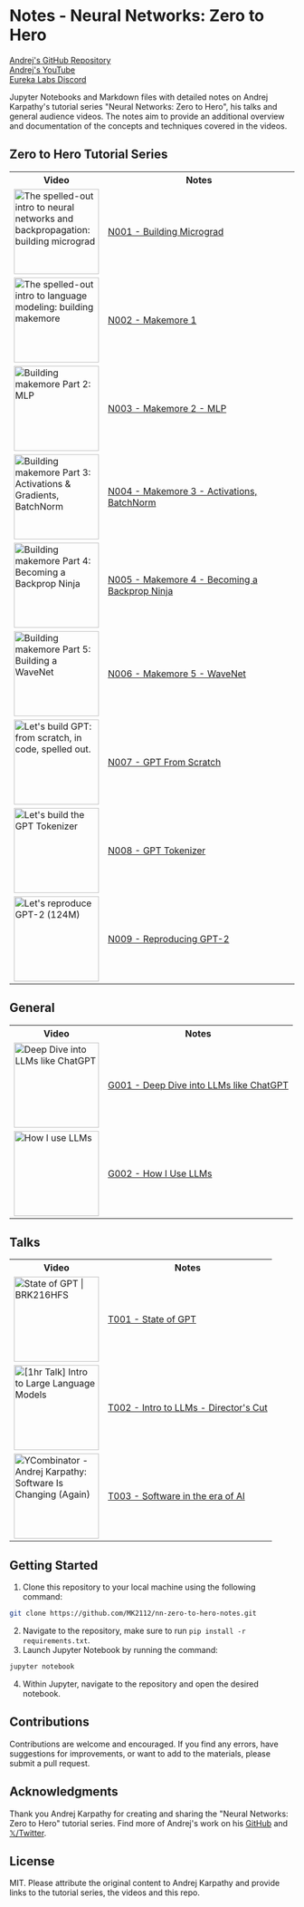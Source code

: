# Notes - Neural Networks: Zero to Hero

[Andrej's GitHub Repository](https://github.com/karpathy/nn-zero-to-hero)<br>
[Andrej's YouTube](https://www.youtube.com/@AndrejKarpathy)<br>
[Eureka Labs Discord](https://discord.com/invite/3zy8kqD9Cp)

Jupyter Notebooks and Markdown files with detailed notes on Andrej Karpathy's tutorial series "Neural Networks: Zero to Hero", his talks and general audience videos. The notes aim to provide an additional overview and documentation of the concepts and techniques covered in the videos.

## Zero to Hero Tutorial Series

<table style="width: 100%;">
  <tr>
    <th>Video</th>
    <th>Notes</th>
  </tr>
  <tr>
    <td><a href="https://www.youtube.com/watch?v=VMj-3S1tku0" target="_blank"><img src="https://img.youtube.com/vi/VMj-3S1tku0/0.jpg" alt="The spelled-out intro to neural networks and backpropagation: building micrograd" height="auto" width="150"></a></td>
    <td><a href="./N001 - Building Micrograd/N001 - Micrograd.ipynb">N001 - Building Micrograd</a></td>
  </tr>
  <tr>
    <td><a href="https://www.youtube.com/watch?v=PaCmpygFfXo" target="_blank"><img src="https://img.youtube.com/vi/PaCmpygFfXo/0.jpg" alt="The spelled-out intro to language modeling: building makemore" height="auto" width="150"></a></td>
    <td><a href="./N002 - Makemore 1/N002 - Makemore.ipynb">N002 - Makemore 1</a></td>
  </tr>
  <tr>
    <td><a href="https://www.youtube.com/watch?v=TCH_1BHY58I" target="_blank"><img src="https://img.youtube.com/vi/TCH_1BHY58I/0.jpg" alt="Building makemore Part 2: MLP" height="auto" width="150"></a></td>
    <td><a href="./N003 - Makemore 2 - MLP/N003 - Makemore_2.ipynb">N003 - Makemore 2 - MLP</a></td>
  </tr>
  <tr>
    <td><a href="https://www.youtube.com/watch?v=P6sfmUTpUmc" target="_blank"><img src="https://img.youtube.com/vi/P6sfmUTpUmc/0.jpg" alt="Building makemore Part 3: Activations & Gradients, BatchNorm" height="auto" width="150"></a></td>
    <td><a href="./N004 - Makemore 3 - Activations, BatchNorm/N004 - Makemore_3.ipynb">N004 - Makemore 3 - Activations, BatchNorm</a></td>
  </tr>
  <tr>
    <td><a href="https://www.youtube.com/watch?v=q8SA3rM6ckI" target="_blank"><img src="https://img.youtube.com/vi/q8SA3rM6ckI/0.jpg" alt="Building makemore Part 4: Becoming a Backprop Ninja" height="auto" width="150"></a></td>
    <td><a href="./N005 - Makemore 4 - Backprop Ninja/N005 - Makemore_4.ipynb">N005 - Makemore 4 - Becoming a Backprop Ninja</a></td>
  </tr>
  <tr>
    <td><a href="https://www.youtube.com/watch?v=t3YJ5hKiMQ0" target="_blank"><img src="https://img.youtube.com/vi/t3YJ5hKiMQ0/0.jpg" alt="Building makemore Part 5: Building a WaveNet" height="auto" width="150"></a></td>
    <td><a href="./N006 - Makemore 5 - WaveNet/N006 - Makemore_5.ipynb">N006 - Makemore 5 - WaveNet</a></td>
  </tr>
  <tr>
    <td><a href="https://www.youtube.com/watch?v=kCc8FmEb1nY" target="_blank"><img src="https://img.youtube.com/vi/kCc8FmEb1nY/0.jpg" alt="Let's build GPT: from scratch, in code, spelled out." height="auto" width="150"></a></td>
    <td><a href="./N007 - GPT From Scratch/N007 - GPT.ipynb">N007 - GPT From Scratch</a></td>
  </tr>
  <tr>
    <td><a href="https://www.youtube.com/watch?v=zduSFxRajkE" target="_blank"><img src="https://img.youtube.com/vi/zduSFxRajkE/0.jpg" alt="Let's build the GPT Tokenizer" height="auto" width="150"></a></td>
    <td><a href="./N008 - GPT Tokenizer/N008 - Tokenization.ipynb">N008 - GPT Tokenizer</a></td>
  </tr>
  <tr>
    <td><a href="https://www.youtube.com/watch?v=l8pRSuU81PU" target="_blank"><img src="https://img.youtube.com/vi/l8pRSuU81PU/0.jpg" alt="Let's reproduce GPT-2 (124M)" height="auto" width="150"></a></td>
    <td><a href="./N009 - Reproducing GPT-2/N009 - Reproducing_GPT-2.ipynb">N009 - Reproducing GPT-2</a></td>
  </tr>
</table>

## General

<table style="width: 100%;">
  <tr>
    <th>Video</th>
    <th>Notes</th>
  </tr>
  <tr>
    <td><a href="https://www.youtube.com/watch?v=7xTGNNLPyMI" target="_blank"><img src="https://img.youtube.com/vi/7xTGNNLPyMI/0.jpg" alt="Deep Dive into LLMs like ChatGPT" height="auto" width="150"></a></td>
    <td><a href="./G001 - Deep Dive into LLMs/G001 - Deep Dive into LLMs.md">G001 - Deep Dive into LLMs like ChatGPT</a></td>
  </tr>
  <tr>
    <td><a href="https://www.youtube.com/watch?v=EWvNQjAaOHw" target="_blank"><img src="https://img.youtube.com/vi/EWvNQjAaOHw/0.jpg" alt="How I use LLMs" height="auto" width="150"></a></td>
    <td><a href="./G002 - How I Use LLMs/G002 - How I Use LLMs.md">G002 - How I Use LLMs</td>
  </tr>
</table>

## Talks

<table style="width: 100%;">
  <tr>
    <th>Video</th>
    <th>Notes</th>
  </tr>
  <tr>
    <td><a href="https://www.youtube.com/watch?v=bZQun8Y4L2A" target="_blank"><img src="https://img.youtube.com/vi/bZQun8Y4L2A/0.jpg" alt="State of GPT | BRK216HFS" height="auto" width="150"></a></td>
    <td><a href="./T001 - State of GPT/T001 - State_of_GPT - Notes.md">T001 - State of GPT</a></td>
  </tr>
  <tr>
    <td><a href="https://www.youtube.com/watch?v=zjkBMFhNj_g" target="_blank"><img src="https://img.youtube.com/vi/zjkBMFhNj_g/0.jpg" alt="[1hr Talk] Intro to Large Language Models" height="auto" width="150"></a></td>
    <td><a href="./T002 - Intro to LLMs - Director's Cut/T002 - Intro_to_LLMs - Director's_Cut - Notes.md">T002 - Intro to LLMs - Director's Cut</a></td>
  </tr>
  <tr>
    <td><a href="https://www.youtube.com/watch?v=LCEmiRjPEtQ" target="_blank"><img src="https://img.youtube.com/vi/LCEmiRjPEtQ/0.jpg" alt="YCombinator - Andrej Karpathy: Software Is Changing (Again)" height="auto" width="150"></a></td>
    <td><a href="./T003 - Software in the era of AI/T003 - Software_in_the_era_of_AI - Notes.md">T003 - Software in the era of AI</a></td>
  </tr>
</table>

## Getting Started

1. Clone this repository to your local machine using the following command:

```bash
git clone https://github.com/MK2112/nn-zero-to-hero-notes.git
```

2. Navigate to the repository, make sure to run `pip install -r requirements.txt`.
3. Launch Jupyter Notebook by running the command:

```bash
jupyter notebook
```

4. Within Jupyter, navigate to the repository and open the desired notebook.

## Contributions

Contributions are welcome and encouraged. If you find any errors, have suggestions for improvements, or want to add to the materials, please submit a pull request.

## Acknowledgments

Thank you Andrej Karpathy for creating and sharing the "Neural Networks: Zero to Hero" tutorial series. Find more of Andrej's work on his [GitHub](https://github.com/karpathy) and [𝕏/Twitter](https://x.com/karpathy).

## License

MIT. Please attribute the original content to Andrej Karpathy and provide links to the tutorial series, the videos and this repo.
